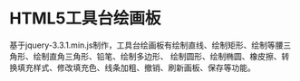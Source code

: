# HTML5工具台绘画板

基于jquery-3.3.1.min.js制作，工具台绘画板有绘制直线、绘制矩形、绘制等腰三角形、绘制直角三角形、铅笔、绘制多边形、
绘制圆形、绘制椭圆、橡皮擦、转换填充样式、修改填充色、线条加粗、撤销、刷新画板、保存等功能。
